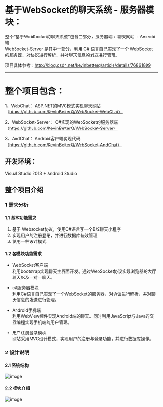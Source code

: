 # 基于WebSocket的聊天系统 - 服务器模块：  
整个“基于WebSocket的聊天系统”包含三部分，服务器端 + 聊天网站 + Android端  
WebSocket-Server 是其中一部分，利用 C# 语言自己实现了一个 WebSocket 的服务器，对协议进行解析，并对聊天信息的发送进行管理。  

项目具体参考：http://blog.csdn.net/kevinbetterq/article/details/76861899  

---

# 整个项目包含：
1、WebChat： ASP.NET的MVC模式实现聊天网站（https://github.com/KevinBetterQ/WebSocket-WebChat）

2、WebSocket-Server： C#实现的WebSocket的服务器端  （https://github.com/KevinBetterQ/WebSocket-Server）

3、AndChat： Android客户端实现代码  （https://github.com/KevinBetterQ/WebSocket-AndChat）

## 开发环境：
Visual Studio 2013 + Android Studio

## 整个项目介绍
### 1 需求分析
#### 1.1 基本功能需求
1. 基于 Websocket协议，使用C#语言写一个B/S聊天小程序  
2. 实现用户的注册登录，并进行数据库有效管理  
3. 使用一种设计模式
#### 1.2 各模块功能需求
- WebSocket客户端  
利用bootstrap实现聊天主界面开发。通过WebSocket协议实现浏览器的大厅聊天以及一对一聊天。  

- c#服务器模块  
利用C#语言自己实现了一个WebSocket的服务器，对协议进行解析，并对聊天信息的发送进行管理。  

- Android手机端  
利用WebView控件实现Android端的聊天。同时利用JavaScript与Java的交互编程实现手机端的用户管理。  

- 用户注册登录模块  
网站采用MVC设计模式，实现用户的注册与登录功能，并进行数据库操作。

### 2 设计说明
#### 2.1 系统结构
![image](https://img-blog.csdn.net/20170807215944054?watermark/2/text/aHR0cDovL2Jsb2cuY3Nkbi5uZXQvS2V2aW5CZXR0ZXJR/font/5a6L5L2T/fontsize/400/fill/I0JBQkFCMA==/dissolve/70/gravity/Center)
#### 2.2 模块介绍
![image](http://img.blog.csdn.net/20170807215936029?watermark/2/text/aHR0cDovL2Jsb2cuY3Nkbi5uZXQvS2V2aW5CZXR0ZXJR/font/5a6L5L2T/fontsize/400/fill/I0JBQkFCMA==/dissolve/70/gravity/Center)

